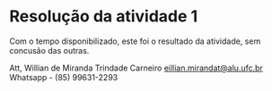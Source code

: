 # Resolução da atividade 1

Com o tempo disponibilizado, este foi o resultado da atividade, sem concusão das outras.

Att,
Willian de Miranda Trindade Carneiro
eillian.mirandat@alu.ufc.br
Whatsapp - (85) 99631-2293
